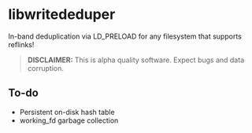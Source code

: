 # libwritededuper

In-band deduplication via LD_PRELOAD for any filesystem that supports reflinks!

> **DISCLAIMER:**  This is alpha quality software. Expect bugs and data corruption.

## To-do

- Persistent on-disk hash table
- working_fd garbage collection
